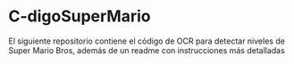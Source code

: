 # C-digoSuperMario
El siguiente repositorio contiene el código de OCR para detectar niveles de Super Mario Bros, además de un readme con instrucciones más detalladas

